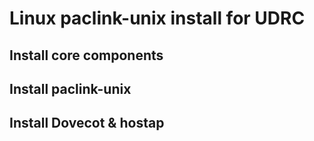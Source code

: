 # Linux paclink-unix install for UDRC

## Install core components

## Install paclink-unix

## Install Dovecot & hostap